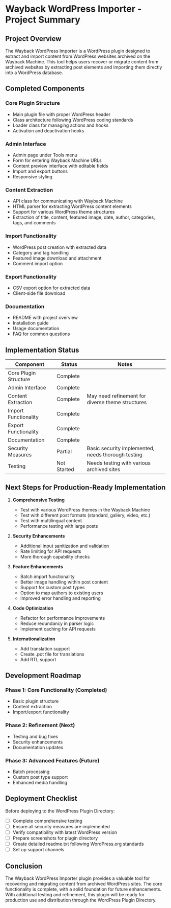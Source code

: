 # Wayback WordPress Importer - Project Summary

## Project Overview

The Wayback WordPress Importer is a WordPress plugin designed to extract and import content from WordPress websites archived on the Wayback Machine. This tool helps users recover or migrate content from archived websites by extracting post elements and importing them directly into a WordPress database.

## Completed Components

### Core Plugin Structure
- Main plugin file with proper WordPress header
- Class architecture following WordPress coding standards
- Loader class for managing actions and hooks
- Activation and deactivation hooks

### Admin Interface
- Admin page under Tools menu
- Form for entering Wayback Machine URLs
- Content preview interface with editable fields
- Import and export buttons
- Responsive styling

### Content Extraction
- API class for communicating with Wayback Machine
- HTML parser for extracting WordPress content elements
- Support for various WordPress theme structures
- Extraction of title, content, featured image, date, author, categories, tags, and comments

### Import Functionality
- WordPress post creation with extracted data
- Category and tag handling
- Featured image download and attachment
- Comment import option

### Export Functionality
- CSV export option for extracted data
- Client-side file download

### Documentation
- README with project overview
- Installation guide
- Usage documentation
- FAQ for common questions

## Implementation Status

| Component | Status | Notes |
|-----------|--------|-------|
| Core Plugin Structure | Complete | |
| Admin Interface | Complete | |
| Content Extraction | Complete | May need refinement for diverse theme structures |
| Import Functionality | Complete | |
| Export Functionality | Complete | |
| Documentation | Complete | |
| Security Measures | Partial | Basic security implemented, needs thorough testing |
| Testing | Not Started | Needs testing with various archived sites |

## Next Steps for Production-Ready Implementation

1. **Comprehensive Testing**
   - Test with various WordPress themes in the Wayback Machine
   - Test with different post formats (standard, gallery, video, etc.)
   - Test with multilingual content
   - Performance testing with large posts

2. **Security Enhancements**
   - Additional input sanitization and validation
   - Rate limiting for API requests
   - More thorough capability checks

3. **Feature Enhancements**
   - Batch import functionality
   - Better image handling within post content
   - Support for custom post types
   - Option to map authors to existing users
   - Improved error handling and reporting

4. **Code Optimization**
   - Refactor for performance improvements
   - Reduce redundancy in parser logic
   - Implement caching for API requests

5. **Internationalization**
   - Add translation support
   - Create .pot file for translations
   - Add RTL support

## Development Roadmap

### Phase 1: Core Functionality (Completed)
- Basic plugin structure
- Content extraction
- Import/export functionality

### Phase 2: Refinement (Next)
- Testing and bug fixes
- Security enhancements
- Documentation updates

### Phase 3: Advanced Features (Future)
- Batch processing
- Custom post type support
- Enhanced media handling

## Deployment Checklist

Before deploying to the WordPress Plugin Directory:

- [ ] Complete comprehensive testing
- [ ] Ensure all security measures are implemented
- [ ] Verify compatibility with latest WordPress version
- [ ] Prepare screenshots for plugin directory
- [ ] Create detailed readme.txt following WordPress.org standards
- [ ] Set up support channels

## Conclusion

The Wayback WordPress Importer plugin provides a valuable tool for recovering and migrating content from archived WordPress sites. The core functionality is complete, with a solid foundation for future enhancements. With additional testing and refinement, this plugin will be ready for production use and distribution through the WordPress Plugin Directory.
